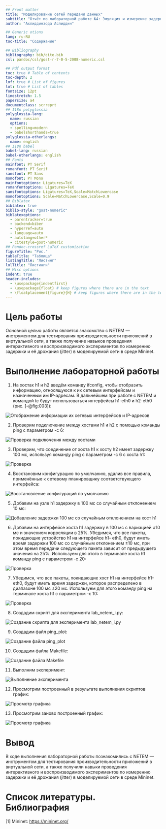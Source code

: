 ```yaml
---
## Front matter
title: "Моделирование сетей передачи данных"
subtitle: "Отчёт по лабораторной работе №4: Эмуляция и измерение задержек в глобальных сетях"
author: "Ахлиддинзода Аслиддин"

## Generic otions
lang: ru-RU
toc-title: "Содержание"

## Bibliography
bibliography: bib/cite.bib
csl: pandoc/csl/gost-r-7-0-5-2008-numeric.csl

## Pdf output format
toc: true # Table of contents
toc-depth: 2
lof: true # List of figures
lot: true # List of tables
fontsize: 12pt
linestretch: 1.5
papersize: a4
documentclass: scrreprt
## I18n polyglossia
polyglossia-lang:
  name: russian
  options:
  - spelling=modern
  - babelshorthands=true
polyglossia-otherlangs:
  name: english
## I18n babel
babel-lang: russian
babel-otherlangs: english
## Fonts
mainfont: PT Serif
romanfont: PT Serif
sansfont: PT Sans
monofont: PT Mono
mainfontoptions: Ligatures=TeX
romanfontoptions: Ligatures=TeX
sansfontoptions: Ligatures=TeX,Scale=MatchLowercase
monofontoptions: Scale=MatchLowercase,Scale=0.9
## Biblatex
biblatex: true
biblio-style: "gost-numeric"
biblatexoptions:
  - parentracker=true
  - backend=biber
  - hyperref=auto
  - language=auto
  - autolang=other*
  - citestyle=gost-numeric
## Pandoc-crossref LaTeX customization
figureTitle: "Рис."
tableTitle: "Таблица"
listingTitle: "Листинг"
lolTitle: "Листинги"
## Misc options
indent: true
header-includes:
  - \usepackage{indentfirst}
  - \usepackage{float} # keep figures where there are in the text
  - \floatplacement{figure}{H} # keep figures where there are in the text
---
```

# Цель работы

Основной целью работы является знакомство с NETEM — инструментом для тестирования 
производительности приложений в виртуальной сети, а также получение навыков проведения 
интерактивного и воспроизводимого экспериментов по измерению задержки и её дрожания (jitter) 
в моделируемой сети в среде Mininet.

# Выполнение лабораторной работы

1. На хостах h1 и h2 введём команду ifconfig, чтобы отобразить информацию, относящуюся к их сетевым 
интерфейсам и назначенным им IP-адресам. В дальнейшем при работе с NETEM и командой tc 
будут использоваться интерфейсы h1-eth0 и h2-eth0 (рис. [-@fig:003]):

![Отображение информации их сетевых интерфейсов и IP-адресов](image/1.PNG)

2. Проверим подключение между хостами h1 и h2 с помощью команды ping с параметром -c 6:

![Проверка подключения между хостами](image/2.PNG)

3. Проверим, что соединение от хоста h1 к хосту h2 имеет задержку 100 мс, используя команду ping 
с параметром -c 6 с хоста h1:

![Проверка](image/3.PNG)


4. Восстановим конфигурацию по умолчанию, удалив все правила, применённые к сетевому планировщику 
соответствующего интерфейса:

![Восстановление конфигураций по умолчанию](image/4.PNG)

5. Добавим на узле h1 задержку в 100 мс со случайным отклонением 10 мс:

![Добавление задержки 100 мс со случайным отклонением на хост h1](image/5.PNG)


6. Добавим на интерфейсе хоста h1 задержку в 100 мс с вариацией ±10 мс и значением корреляции в 25%. 
Убедимся, что все пакеты, покидающие устройство h1 на интерфейсе h1- eth0, будут иметь 
время задержки 100 мс со случайным отклонением ±10 мс, при этом время передачи следующего 
пакета зависит от предыдущего значения на 25%. Используем для этого в терминале хоста h1 команду ping
с параметром -c 20:

![Проверка](image/6.PNG)

7. Убедимся, что все пакеты, покидающие хост h1 на интерфейсе h1-eth0, будут иметь время задержки, 
которое распределено в диапазоне 100 мс ±20 мс. Используем для этого команду ping на терминале хоста h1 с параметром 
-c 10:

![Проверка](image/7.PNG)


8. Создадим скрипт для эксперимента lab_netem_i.py:

![Создание скрипта для эксперимента lab_netem_i.py](image/8.PNG)

9. Создадим файл ping_plot:

![Создание файла ping_plot](image/9.PNG)


10. Создадим файла Makefile:

![Создание файла Makefile](image/10.PNG)

11. Выполним эксперимент:

![Выполнение эксперимента](image/11.PNG)

12. Просмотрим построенный в результате выполнения скриптов график:

![Просмотр графика](image/32.PNG)

13. Просмотрим заново построенный график:

![Просмотр графика](image/35.PNG)


# Вывод

В ходе выполнения лабораторной работы познакомились с NETEM — инструментом для тестирования 
производительности приложений в виртуальной сети, а также получили навыки проведения 
интерактивного и воспроизводимого экспериментов по измерению задержки и её дрожания (jitter) 
в моделируемой сети в среде Mininet.

# Список литературы. Библиография

[1] Mininet: https://mininet.org/